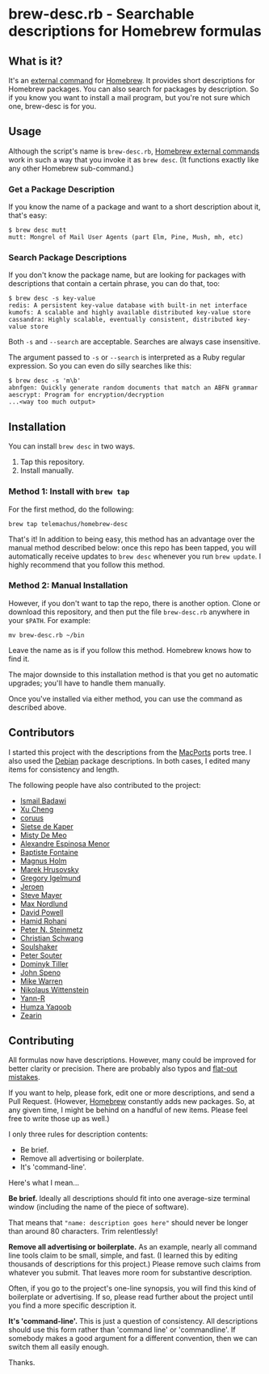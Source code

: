 # brew-desc.rb - Searchable descriptions for Homebrew formulas

## What is it?

It's an [external command][ec] for [Homebrew][h]. It provides short
descriptions for Homebrew packages. You can also search for packages by
description. So if you know you want to install a mail program, but you're not
sure which one, brew-desc is for you.

[ec]: https://github.com/Homebrew/homebrew/blob/master/share/doc/homebrew/External-Commands.md
[h]: https://github.com/Homebrew/homebrew

## Usage

Although the script's name is `brew-desc.rb`, [Homebrew external commands][ec]
work in such a way that you invoke it as `brew desc`. (It functions exactly
like any other Homebrew sub-command.)

### Get a Package Description

If you know the name of a package and want to a short description about it,
that's easy:

    $ brew desc mutt
    mutt: Mongrel of Mail User Agents (part Elm, Pine, Mush, mh, etc)

### Search Package Descriptions

If you don't know the package name, but are looking for packages with
descriptions that contain a certain phrase, you can do that, too:

    $ brew desc -s key-value
    redis: A persistent key-value database with built-in net interface
    kumofs: A scalable and highly available distributed key-value store
    cassandra: Highly scalable, eventually consistent, distributed key-value store

Both `-s` and `--search` are acceptable. Searches are always case insensitive.

The argument passed to `-s` or `--search` is interpreted as a Ruby regular
expression. So you can even do silly searches like this:

    $ brew desc -s 'm\b'
    abnfgen: Quickly generate random documents that match an ABFN grammar
    aescrypt: Program for encryption/decryption
    ...<way too much output>

## Installation

You can install `brew desc` in two ways.

1. Tap this repository.
1. Install manually.

### Method 1: Install with `brew tap`

For the first method, do the following:

    brew tap telemachus/homebrew-desc

That's it! In addition to being easy, this method has an advantage over the
manual method described below: once this repo has been tapped, you will
automatically receive updates to `brew desc` whenever you run `brew update`.
I highly recommend that you follow this method.

### Method 2: Manual Installation

However, if you don't want to tap the repo, there is another option. Clone or
download this repository, and then put the file `brew-desc.rb` anywhere in your
`$PATH`. For example:

    mv brew-desc.rb ~/bin

Leave the name as is if you follow this method. Homebrew knows how to find it.

The major downside to this installation method is that you get no automatic
upgrades; you'll have to handle them manually.

Once you've installed via either method, you can use the command as
described above.

## Contributors

I started this project with the descriptions from the
[MacPorts](http://www.macports.org) ports tree. I also used the
[Debian](http://www.debian.org) package descriptions. In both cases,
I edited many items for consistency and length.

The following people have also contributed to the project:

+ [Ismail Badawi](https://github.com/isbadawi)
+ [Xu Cheng](https://github.com/xu-cheng)
+ [coruus](https://github.com/coruus)
+ [Sietse de Kaper](https://github.com/targeter)
+ [Misty De Meo](https://github.com/mistydemeo)
+ [Alexandre Espinosa Menor](https://github.com/alexandregz)
+ [Baptiste Fontaine](https://github.com/bfontaine)
+ [Magnus Holm](https://github.com/judofyr)
+ [Marek Hrusovsky](https://github.com/xhruso00)
+ [Gregory Igelmund](https://github.com/grekko)
+ [Jeroen](https://github.com/osscca)
+ [Steve Mayer](https://github.com/mayersj1)
+ [Max Nordlund](https://github.com/maxnordlund)
+ [David Powell](https://github.com/drpowell)
+ [Hamid Rohani](https://github.com/hamid914)
+ [Peter N. Steinmetz](https://github.com/PeterNSteinmetz)
+ [Christian Schwang](https://github.com/CSchwang)
+ [Soulshaker](https://github.com/soulshaker)
+ [Peter Souter](https://github.com/petems)
+ [Dominyk Tiller](https://github.com/DomT4)
+ [John Speno](https://github.com/JohnSpeno)
+ [Mike Warren](https://github.com/workmade)
+ [Nikolaus Wittenstein](https://github.com/adzenith)
+ [Yann-R](https://github.com/Yann-R)
+ [Humza Yaqoob](https://github.com/secondplanet)
+ [Zearin](https://github.com/Zearin)


## Contributing

All formulas now have descriptions. However, many could be improved for better
clarity or precision. There are probably also typos and
[flat-out mistakes][oops].

[oops]: https://github.com/telemachus/homebrew-desc/issues/47

If you want to help, please fork, edit one or more descriptions, and send
a Pull Request. (However, [Homebrew][h] constantly adds new packages. So, at
any given time, I might be behind on a handful of new items. Please feel free
to write those up as well.)

I only three rules for description contents:

+ Be brief.
+ Remove all advertising or boilerplate.
+ It's 'command-line'.

Here's what I mean...

**Be brief.** Ideally all descriptions should fit into one average-size
terminal window (including the name of the piece of software).

That means that `"name: description goes here"` should never be longer than
around 80 characters. Trim relentlessly!

**Remove all advertising or boilerplate.**  As an example, nearly all command
line tools claim to be small, simple, and fast. (I learned this by editing
thousands of descriptions for this project.) Please remove such claims from
whatever you submit. That leaves more room for substantive description.

Often, if you go to the project's one-line synopsis, you will find this kind of
boilerplate or advertising. If so, please read further about the project until
you find a more specific description it.

**It's 'command-line'.** This is just a question of consistency. All
descriptions should use this form rather than 'command line' or 'commandline'.
If somebody makes a good argument for a different convention, then we can
switch them all easily enough.

Thanks.
